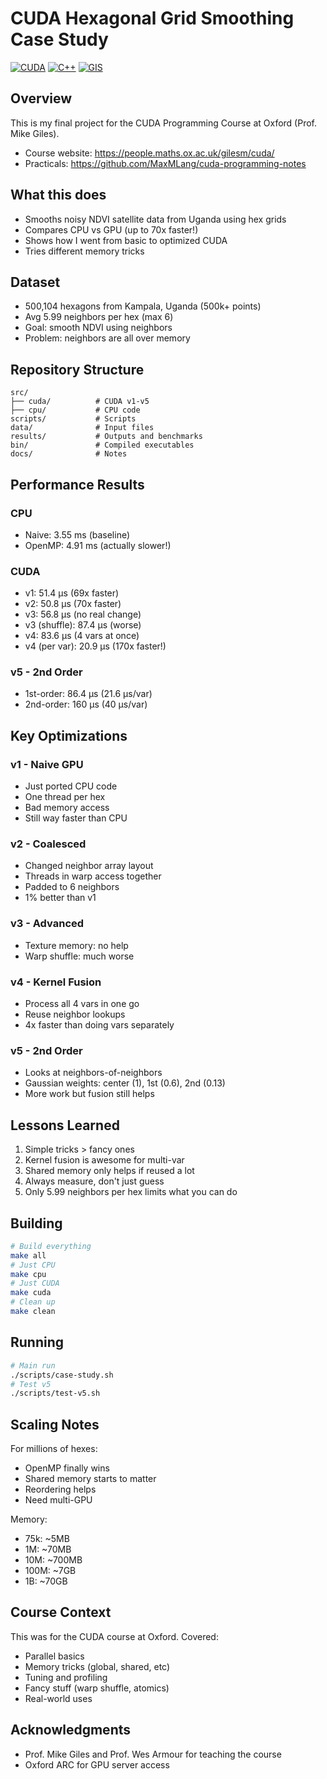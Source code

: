 # CUDA Hexagonal Grid Smoothing Case Study

[![CUDA](https://img.shields.io/badge/CUDA-11.0+-green.svg)](https://developer.nvidia.com/cuda-zone)
[![C++](https://img.shields.io/badge/C++-17-blue.svg)](https://isocpp.org/)
[![GIS](https://img.shields.io/badge/GIS-Satellite%20Data-orange.svg)](https://en.wikipedia.org/wiki/Geographic_information_system)

## Overview

This is my final project for the CUDA Programming Course at Oxford (Prof. Mike Giles).

* Course website: https://people.maths.ox.ac.uk/gilesm/cuda/
* Practicals: https://github.com/MaxMLang/cuda-programming-notes 

## What this does

- Smooths noisy NDVI satellite data from Uganda using hex grids
- Compares CPU vs GPU (up to 70x faster!)
- Shows how I went from basic to optimized CUDA
- Tries different memory tricks

## Dataset

- 500,104 hexagons from Kampala, Uganda (500k+ points)
- Avg 5.99 neighbors per hex (max 6)
- Goal: smooth NDVI using neighbors
- Problem: neighbors are all over memory

## Repository Structure

```
src/
├── cuda/          # CUDA v1-v5
├── cpu/           # CPU code
scripts/           # Scripts
data/              # Input files
results/           # Outputs and benchmarks
bin/               # Compiled executables
docs/              # Notes
```

## Performance Results

### CPU
- Naive: 3.55 ms (baseline)
- OpenMP: 4.91 ms (actually slower!)

### CUDA
- v1: 51.4 μs (69x faster)
- v2: 50.8 μs (70x faster)
- v3: 56.8 μs (no real change)
- v3 (shuffle): 87.4 μs (worse)
- v4: 83.6 μs (4 vars at once)
- v4 (per var): 20.9 μs (170x faster!)

### v5 - 2nd Order
- 1st-order: 86.4 μs (21.6 μs/var)
- 2nd-order: 160 μs (40 μs/var)

## Key Optimizations

### v1 - Naive GPU
- Just ported CPU code
- One thread per hex
- Bad memory access
- Still way faster than CPU

### v2 - Coalesced
- Changed neighbor array layout
- Threads in warp access together
- Padded to 6 neighbors
- 1% better than v1

### v3 - Advanced
- Texture memory: no help
- Warp shuffle: much worse

### v4 - Kernel Fusion
- Process all 4 vars in one go
- Reuse neighbor lookups
- 4x faster than doing vars separately

### v5 - 2nd Order
- Looks at neighbors-of-neighbors
- Gaussian weights: center (1), 1st (0.6), 2nd (0.13)
- More work but fusion still helps

## Lessons Learned

1. Simple tricks > fancy ones
2. Kernel fusion is awesome for multi-var
3. Shared memory only helps if reused a lot
4. Always measure, don't just guess
5. Only 5.99 neighbors per hex limits what you can do

## Building

```bash
# Build everything
make all
# Just CPU
make cpu
# Just CUDA
make cuda
# Clean up
make clean
```

## Running

```bash
# Main run
./scripts/case-study.sh
# Test v5
./scripts/test-v5.sh
```

## Scaling Notes

For millions of hexes:
- OpenMP finally wins
- Shared memory starts to matter
- Reordering helps
- Need multi-GPU

Memory:
- 75k: ~5MB
- 1M: ~70MB
- 10M: ~700MB
- 100M: ~7GB
- 1B: ~70GB

## Course Context

This was for the CUDA course at Oxford. Covered:
- Parallel basics
- Memory tricks (global, shared, etc)
- Tuning and profiling
- Fancy stuff (warp shuffle, atomics)
- Real-world uses

## Acknowledgments

- Prof. Mike Giles and Prof. Wes Armour for teaching the course
- Oxford ARC for GPU server access
